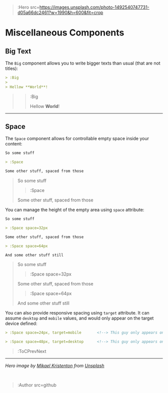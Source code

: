 > :Hero src=https://images.unsplash.com/photo-1492540747731-d05a66dc2461?w=1990&h=600&fit=crop

# Miscellaneous Components

## Big Text

The `Big` component allows you to write bigger texts than usual (that are not titles):

```md
> :Big
>
> Hellow **World**!
```

> > :Big
> >
> > Hellow **World**!

---

## Space

The `Space` component allows for controllable empty space inside your content:

```md
So some stuff

> :Space

Some other stuff, spaced from those
```

> So some stuff
>
> > :Space
>
> Some other stuff, spaced from those

You can manage the height of the empty area using `space` attribute:


```md
So some stuff

> :Space space=32px

Some other stuff, spaced from those

> :Space space=64px

And some other stuff still
```

> So some stuff
>
> > :Space space=32px
>
> Some other stuff, spaced from those
>
> > :Space space=64px
>
> And some other stuff still

You can also provide responsive spacing using `target` attribute. It can assume `desktop` and `mobile`
values, and would only appear on the target device defined:

```md
> :Space space=24px, target=mobile       <!--> This guy only appears on mobile -->

> :Space space=48px, target=desktop      <!--> This guy only appears on desktops -->
```

> :ToCPrevNext

---

_Hero image by [Mikael Kristenton](https://unsplash.com/@mikael_k) from [Unsplash](https://unsplash.com)_

<br>

> :Author src=github